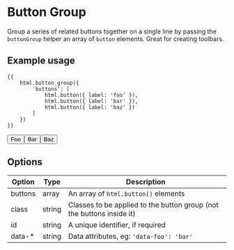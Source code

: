 # Button Group

Group a series of related buttons together on a single line by passing the `buttonGroup` helper an array of `button` elements. Great for creating toolbars.

## Example usage

```twig
{{
	html.button_group({
		'buttons': [
			html.button({ label: 'foo' }),
			html.button({ label: 'bar' }),
			html.button({ label: 'baz' })
		]
	})
}}
```

<div class="btn__group">
    <button class="btn">Foo</button><button class="btn">Bar</button><button class="btn">Baz</button>
</div>

## Options

Option  | Type   | Description
------- | ------ | -------------------------------------------------------------
buttons | array  | An array of `html.button()` elements
class   | string | Classes to be applied to the button group (not the buttons inside it)
id      | string | A unique identifier, if required
data-*  | string | Data attributes, eg: `'data-foo': 'bar'`


